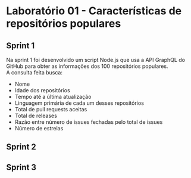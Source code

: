 # Laboratório 01 - Características de repositórios populares
## Sprint 1
Na sprint 1 foi desenvolvido um script Node.js que usa a API GraphQL do GitHub para obter as informações dos 100 repositórios populares.<br>
A consulta feita busca:
- Nome
- Idade dos repositórios
- Tempo até a última atualização
- Linguagem primária de cada um desses repositórios
- Total de pull requests aceitas
- Total de releases
- Razão entre número de issues fechadas pelo total de issues
- Número de estrelas

## Sprint 2

## Sprint 3

